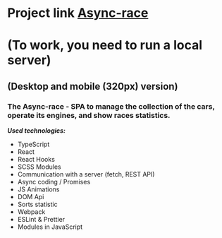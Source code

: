 # Project link [Async-race](https://rolling-scopes-school.github.io/constantinetu-JSFE2021Q3/async-race/) 
# (To work, you need to run a local server)
## (Desktop and mobile (320px) version)

### The Async-race - SPA to manage the collection of the cars, operate its engines, and show races statistics.

***Used technologies:***
- TypeScript
- React
- React Hooks
- SCSS Modules
- Сommunication with a server (fetch, REST API)
- Async coding / Promises
- JS Animations
- DOM Api
- Sorts statistic
- Webpack
- ESLint & Prettier
- Modules in JavaScript

